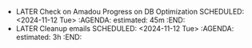 - LATER Check on Amadou Progress on DB Optimization
  SCHEDULED: <2024-11-12 Tue>
  :AGENDA:
  estimated: 45m
  :END:
- LATER Cleanup emails
  SCHEDULED: <2024-11-12 Tue>
  :AGENDA:
  estimated: 3h
  :END:
